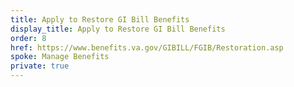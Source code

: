 ```yaml
---
title: Apply to Restore GI Bill Benefits
display_title: Apply to Restore GI Bill Benefits
order: 8
href: https://www.benefits.va.gov/GIBILL/FGIB/Restoration.asp
spoke: Manage Benefits
private: true
---
```

